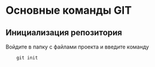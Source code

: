 # Основные команды GIT

## Инициализация репозитория

Войдите в папку с файлами проекта и введите команду
```
    git init
```

